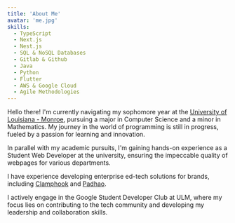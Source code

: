 ```yaml
---
title: 'About Me'
avatar: 'me.jpg'
skills:
  - TypeScript
  - Next.js
  - Nest.js
  - SQL & NoSQL Databases
  - Gitlab & Github
  - Java
  - Python
  - Flutter
  - AWS & Google Cloud
  - Agile Methodologies
---
```


Hello there! I'm currently navigating my sophomore year at the [University of Louisiana - Monroe](https://ulm.edu), pursuing a major in Computer Science and a minor in Mathematics. My journey in the world of programming is still in progress, fueled by a passion for learning and innovation.

In parallel with my academic pursuits, I'm gaining hands-on experience as a Student Web Developer at the university, ensuring the impeccable quality of webpages for various departments.

I have experience developing enterprise ed-tech solutions for brands, including [Clamphook](https://www.clamphook.com) and [Padhao](https://padhao-frontend-five.vercel.app/).

I actively engage in the Google Student Developer Club at ULM, where my focus lies on contributing to the tech community and developing my leadership and collaboration skills.
